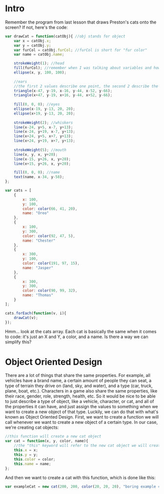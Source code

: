 # Intro
Remember the program from last lesson that draws Preston's cats onto the screen? If not, here's the code:
```js
var drawCat = function(catObj){ //obj stands for object
    var x = catObj.x;
    var y = catObj.y;
    var furCol = catObj.furCol; //furCol is short for "fur color"
    var name = catObj.name;

    strokeWeight(1); //head
    fill(furCol); //remember when I was talking about variables and how you can store colors in variables with the color function?
    ellipse(x, y, 100, 100);
    
    //ears
    //the first 2 values describe one point, the second 2 describe the second point, and the third 2 describe the third point
    triangle(x-47, y-19, x-16, y-44, x-52, y-66);
    triangle(x+47, y-19, x+16, y-44, x+52, y-66);
    
    fill(0, 0, 0); //eyes
    ellipse(x-19, y-13, 20, 20);
    ellipse(x+19, y-13, 20, 20);
    
    strokeWeight(2); //whiskers
    line(x-24, y+5, x-7, y+13);
    line(x-24, y+19, x-7, y+13);
    line(x+24, y+5, x+7, y+13);
    line(x+24, y+19, x+7, y+13);
    
    strokeWeight(5); //mouth
    line(x, y, x, y+20);
    line(x-15, y+26, x, y+20);
    line(x+15, y+26, x, y+20);

    fill(0, 0, 0); //name
    text(name, x-34, y-58);
};

var cats = [
    {
        x: 100,
        y: 100,
        color: color(66, 41, 20),
        name: "Oreo"
    },
    {
        x: 100,
        y: 300,
        color: color(92, 47, 5),
        name: "Chester"
    },
    {
        x: 300,
        y: 100,
        color: color(191, 97, 15),
        name: "Jasper"
    },
    {
        x: 300,
        y: 300,
        color: color(90, 99, 32),
        name: "Thomas"
    }
];

cats.forEach(function(v, i){
    drawCat(v);
});
```
Hmm... look at the cats array. Each cat is basically the same when it comes to code: it's just an X and Y, a color, and a name. Is there a way we can simplify this?

# Object Oriented Design
There are a lot of things that share the same properties. For example, all vehicles have a brand name, a certain amount of people they can seat, a type of terrain they drive on (land, sky, and water), and a type (car, truck, plane, boat, etc.). Characters in a game also share the same properties, like their race, gender, role, strength, health, etc. So it would be nice to be able to just describe a type of object, like a vehicle, character, or cat, and all of the properties it can have, and just assign the values to something when we want to create a new object of that type. Luckily, we can do that with what's known as Object Oriented Design. First, we want to create a function we will call whenever we want to create a new object of a certain type. In our case, we're creating cat objects:
```js
//this function will create a new cat object
var cat = function(x, y, color, name){
    //the "this" keyword will refer to the new cat object we will create.
    this.x = x;
    this.y = y;
    this.color = color;
    this.name = name;
};
```
And then we want to create a cat with this function, which is done like this:
```js
var exampleCat = new cat(200, 200, color(20, 20, 20), "boring example cat");
```
